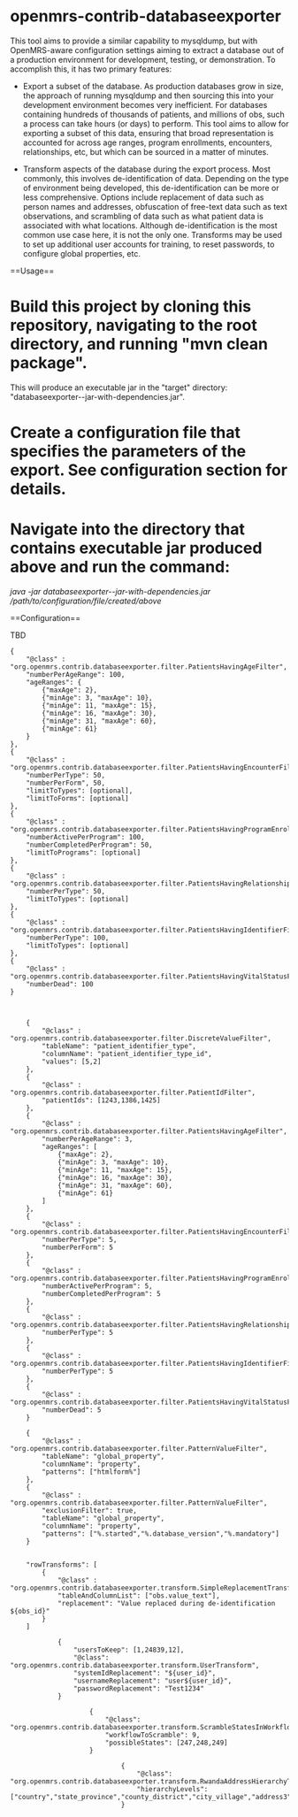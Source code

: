 openmrs-contrib-databaseexporter
================================

This tool aims to provide a similar capability to mysqldump, but with OpenMRS-aware configuration settings aiming to
extract a database out of a production environment for development, testing, or demonstration.
To accomplish this, it has two primary features:

* Export a subset of the database.  As production databases grow in size, the approach of running mysqldump and then
sourcing this into your development environment becomes very inefficient.  For databases containing hundreds of
thousands of patients, and millions of obs, such a process can take hours (or days) to perform.  This tool aims to
allow for exporting a subset of this data, ensuring that broad representation is accounted for across age ranges,
program enrollments, encounters, relationships, etc, but which can be sourced in a matter of minutes.

* Transform aspects of the database during the export process.  Most commonly, this involves de-identification of data.
Depending on the type of environment being developed, this de-identification can be more or less comprehensive.
Options include replacement of data such as person names and addresses, obfuscation of free-text data
such as text observations, and scrambling of data such as what patient data is associated with what locations.
Although de-identification is the most common use case here, it is not the only one.  Transforms may be used to set
up additional user accounts for training, to reset passwords, to configure global properties, etc.

==Usage==

# Build this project by cloning this repository, navigating to the root directory, and running "mvn clean package".
This will produce an executable jar in the "target" directory: "databaseexporter-<version>-jar-with-dependencies.jar".

# Create a configuration file that specifies the parameters of the export.  See configuration section for details.

# Navigate into the directory that contains executable jar produced above and run the command:
  *java -jar databaseexporter-<version>-jar-with-dependencies.jar /path/to/configuration/file/created/above*

==Configuration==



TBD


	{
		"@class" : "org.openmrs.contrib.databaseexporter.filter.PatientsHavingAgeFilter",
		"numberPerAgeRange": 100,
		"ageRanges": {
			{"maxAge": 2},
			{"minAge": 3, "maxAge": 10},
			{"minAge": 11, "maxAge": 15},
			{"minAge": 16, "maxAge": 30},
			{"minAge": 31, "maxAge": 60},
			{"minAge": 61}
		}
	},
	{
		"@class" : "org.openmrs.contrib.databaseexporter.filter.PatientsHavingEncounterFilter",
		"numberPerType": 50,
		"numberPerForm", 50,
		"limitToTypes": [optional],
		"limitToForms": [optional]
	},
	{
		"@class" : "org.openmrs.contrib.databaseexporter.filter.PatientsHavingProgramEnrollmentFilter",
		"numberActivePerProgram": 100,
		"numberCompletedPerProgram": 50,
		"limitToPrograms": [optional]
	},
	{
		"@class" : "org.openmrs.contrib.databaseexporter.filter.PatientsHavingRelationshipFilter",
		"numberPerType": 50,
		"limitToTypes": [optional]
	},
	{
		"@class" : "org.openmrs.contrib.databaseexporter.filter.PatientsHavingIdentifierFilter",
		"numberPerType": 100,
		"limitToTypes": [optional]
	},
	{
		"@class" : "org.openmrs.contrib.databaseexporter.filter.PatientsHavingVitalStatusFilter",
		"numberDead": 100
	}



		{
			"@class" : "org.openmrs.contrib.databaseexporter.filter.DiscreteValueFilter",
			"tableName": "patient_identifier_type",
			"columnName": "patient_identifier_type_id",
			"values": [5,2]
		},
		{
			"@class" : "org.openmrs.contrib.databaseexporter.filter.PatientIdFilter",
			"patientIds": [1243,1386,1425]
		},
		{
			"@class" : "org.openmrs.contrib.databaseexporter.filter.PatientsHavingAgeFilter",
			"numberPerAgeRange": 3,
			"ageRanges": [
				{"maxAge": 2},
				{"minAge": 3, "maxAge": 10},
				{"minAge": 11, "maxAge": 15},
				{"minAge": 16, "maxAge": 30},
				{"minAge": 31, "maxAge": 60},
				{"minAge": 61}
			]
		},
		{
			"@class" : "org.openmrs.contrib.databaseexporter.filter.PatientsHavingEncounterFilter",
			"numberPerType": 5,
			"numberPerForm": 5
		},
		{
			"@class" : "org.openmrs.contrib.databaseexporter.filter.PatientsHavingProgramEnrollmentFilter",
			"numberActivePerProgram": 5,
			"numberCompletedPerProgram": 5
		},
		{
			"@class" : "org.openmrs.contrib.databaseexporter.filter.PatientsHavingRelationshipFilter",
			"numberPerType": 5
		},
		{
			"@class" : "org.openmrs.contrib.databaseexporter.filter.PatientsHavingIdentifierFilter",
			"numberPerType": 5
		},
		{
			"@class" : "org.openmrs.contrib.databaseexporter.filter.PatientsHavingVitalStatusFilter",
			"numberDead": 5
		}

		{
			"@class" : "org.openmrs.contrib.databaseexporter.filter.PatternValueFilter",
			"tableName": "global_property",
			"columnName": "property",
			"patterns": ["htmlform%"]
		},
		{
			"@class" : "org.openmrs.contrib.databaseexporter.filter.PatternValueFilter",
			"exclusionFilter": true,
			"tableName": "global_property",
			"columnName": "property",
			"patterns": ["%.started","%.database_version","%.mandatory"]
		}


		"rowTransforms": [
			{
				"@class" : "org.openmrs.contrib.databaseexporter.transform.SimpleReplacementTransform",
				"tableAndColumnList": ["obs.value_text"],
				"replacement": "Value replaced during de-identification ${obs_id}"
			}
		]

				{
        			"usersToKeep": [1,24839,12],
        			"@class": "org.openmrs.contrib.databaseexporter.transform.UserTransform",
        			"systemIdReplacement": "${user_id}",
        			"usernameReplacement": "user${user_id}",
        			"passwordReplacement": "Test1234"
        		}

        				{
                			"@class": "org.openmrs.contrib.databaseexporter.transform.ScrambleStatesInWorkflowTransform",
                			"workflowToScramble": 9,
                			"possibleStates": [247,248,249]
                		}

                				{
                        			"@class": "org.openmrs.contrib.databaseexporter.transform.RwandaAddressHierarchyTransform",
                        			"hierarchyLevels": ["country","state_province","county_district","city_village","address3","address1"]
                        		}